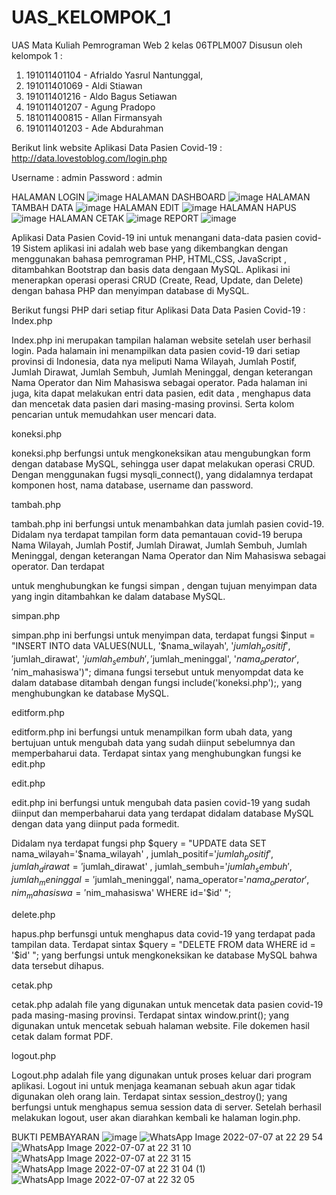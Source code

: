 # UAS_KELOMPOK_1
UAS Mata Kuliah Pemrograman Web 2 
kelas 06TPLM007
Disusun oleh kelompok 1 :
1.	191011401104 - Afrialdo Yasrul Nantunggal,
2.  191011401069 - Aldi Stiawan
3.  191011401216 - Aldo Bagus Setiawan
4.  191011401207 - Agung Pradopo
5.  181011400815 - Allan Firmansyah
6.  191011401203 - Ade Abdurahman


Berikut link website Aplikasi Data Pasien Covid-19 : http://data.lovestoblog.com/login.php

Username	: admin
Password	: admin

HALAMAN LOGIN
![image](https://user-images.githubusercontent.com/103938879/177808794-0892ad11-735f-4998-b197-2d37430903eb.png)
HALAMAN DASHBOARD
![image](https://user-images.githubusercontent.com/103938879/177808950-01bdf381-a16e-4e12-b7ff-72aabb40ca13.png)
HALAMAN TAMBAH DATA
![image](https://user-images.githubusercontent.com/103938879/177809038-a24104af-7726-42cb-bf71-fb9227a39cdf.png)
HALAMAN EDIT
![image](https://user-images.githubusercontent.com/103938879/177809131-c0c90a28-bafb-4f3a-b499-7f85bab98d26.png)
HALAMAN HAPUS
![image](https://user-images.githubusercontent.com/103938879/177809227-c45695e0-761f-4149-ac71-9181f7ed0df9.png)
HALAMAN CETAK
![image](https://user-images.githubusercontent.com/103938879/177809354-d006951f-89ac-4169-961a-50503d1bbcff.png)
REPORT
![image](https://user-images.githubusercontent.com/103938879/177809422-d866211f-207c-4734-8c96-eaa8283fff77.png)

Aplikasi Data Pasien Covid-19 ini untuk menangani data-data pasien covid-19 
Sistem aplikasi ini adalah web base yang dikembangkan dengan menggunakan bahasa pemrograman PHP, HTML,CSS, JavaScript , ditambahkan  Bootstrap dan basis data dengaan MySQL. 
Aplikasi ini menerapkan operasi operasi CRUD (Create, Read, Update, dan Delete) dengan bahasa PHP dan menyimpan database di MySQL.

Berikut fungsi PHP dari setiap fitur Aplikasi Data Data Pasien Covid-19 :
Index.php

Index.php ini merupakan tampilan halaman website setelah user berhasil login. Pada halamain ini menampilkan data pasien covid-19 dari setiap provinsi di Indonesia, 
data nya meliputi Nama Wilayah, Jumlah Postif, Jumlah  Dirawat, Jumlah Sembuh, Jumlah Meninggal, dengan keterangan Nama Operator dan Nim Mahasiswa sebagai operator.
Pada halaman ini juga, kita dapat melakukan entri data pasien, edit data , menghapus data dan mencetak data pasien dari masing-masing provinsi. 
Serta kolom pencarian untuk memudahkan user mencari data.

koneksi.php

koneksi.php berfungsi untuk mengkoneksikan atau mengubungkan form dengan database MySQL, 
sehingga user dapat melakukan operasi CRUD. Dengan menggunakan fugsi mysqli_connect(), yang didalamnya terdapat komponen host, nama database, username dan password.

tambah.php

tambah.php ini berfungsi untuk menambahkan data jumlah pasien covid-19. Didalam nya terdapat tampilan form data pemantauan covid-19 berupa Nama Wilayah, Jumlah Postif, Jumlah  Dirawat, Jumlah Sembuh, Jumlah Meninggal, dengan keterangan Nama Operator dan Nim Mahasiswa sebagai operator. 
Dan terdapat  <form method="post" action="simpan.php" > untuk menghubungkan ke fungsi simpan , dengan tujuan menyimpan data yang ingin ditambahkan ke dalam database MySQL.
 
simpan.php
 
simpan.php ini berfungsi untuk menyimpan data, terdapat fungsi $input = "INSERT INTO data VALUES(NULL, '$nama_wilayah', '$jumlah_positif', '$jumlah_dirawat', '$jumlah_sembuh', '$jumlah_meninggal', '$nama_operator', '$nim_mahasiswa')";
dimana fungsi tersebut untuk menyompdat data ke dalam database ditambah dengan fungsi  include('koneksi.php');, yang menghubungkan ke database MySQL.

editform.php
 
editform.php ini berfungsi untuk menampilkan form ubah data, yang bertujuan untuk mengubah data yang sudah diinput  sebelumnya dan memperbaharui data. Terdapat sintax <form method="get" action="edit.php"> yang menghubungkan fungsi ke edit.php

edit.php
 
edit.php ini berfungsi untuk mengubah data pasien covid-19 yang sudah diinput dan memperbaharui data yang terdapat didalam database MySQL dengan data yang diinput pada formedit. 
 
Didalam nya terdapat fungsi php $query = "UPDATE data SET nama_wilayah='$nama_wilayah' , jumlah_positif='$jumlah_positif' , jumlah_dirawat='$jumlah_dirawat' , jumlah_sembuh='$jumlah_sembuh', jumlah_meninggal='$jumlah_meninggal', nama_operator='$nama_operator', nim_mahasiswa='$nim_mahasiswa' WHERE id='$id' ";

delete.php
 
hapus.php berfunsgi untuk menghapus data covid-19 yang terdapat pada tampilan data. Terdapat sintax $query = "DELETE FROM data WHERE id = '$id' "; yang berfungsi untuk mengkoneksikan ke database MySQL bahwa data tersebut dihapus.

cetak.php
 
cetak.php adalah file yang digunakan untuk mencetak data pasien covid-19 pada masing-masing provinsi. Terdapat sintax window.print(); yang digunakan untuk mencetak sebuah halaman website. File dokemen hasil cetak dalam format PDF.

logout.php
 
Logout.php adalah file yang digunakan untuk proses keluar dari program aplikasi. Logout ini untuk menjaga keamanan sebuah akun agar tidak digunakan oleh orang lain. Terdapat sintax session_destroy(); yang berfungsi untuk  menghapus semua session data di server. 
Setelah berhasil melakukan logout, user akan diarahkan kembali ke halaman login.php.

BUKTI PEMBAYARAN
![image](https://user-images.githubusercontent.com/103938879/177812556-641e80d5-7a59-47a3-8c34-2431f23639ee.png)
![WhatsApp Image 2022-07-07 at 22 29 54](https://user-images.githubusercontent.com/103938879/177812730-6a76f1d2-097f-4eec-bd0f-f643d21d7fd2.jpeg)
![WhatsApp Image 2022-07-07 at 22 31 10](https://user-images.githubusercontent.com/103938879/177812870-0476be2a-bee7-4d8e-af9a-f8fdfca2ac1a.jpeg)
![WhatsApp Image 2022-07-07 at 22 31 15](https://user-images.githubusercontent.com/103938879/177812947-4ed192e2-a367-46f2-ba45-3a9640250574.jpeg)
![WhatsApp Image 2022-07-07 at 22 31 04 (1)](https://user-images.githubusercontent.com/103938879/177813551-43c141db-4fb7-46a8-b6f8-03037b9e49b6.jpeg)
![WhatsApp Image 2022-07-07 at 22 32 05](https://user-images.githubusercontent.com/103938879/177813083-b8009e1f-7400-4091-abcd-7bb00689c79e.jpeg)

